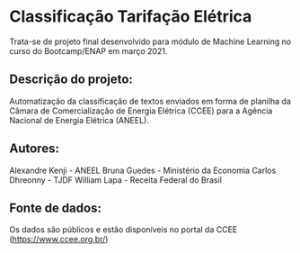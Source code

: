 # Classificação Tarifação Elétrica
Trata-se de projeto final desenvolvido para  módulo de Machine Learning no curso do Bootcamp/ENAP em março 2021.

## Descrição do projeto:
Automatização da classificação de textos enviados em forma de planilha da Câmara de Comercialização de Energia Elétrica (CCEE) para a Agência Nacional de Energia Elétrica (ANEEL).

## Autores:
Alexandre Kenji - ANEEL
Bruna Guedes - Ministério da Economia
Carlos Dhreonny - TJDF
William Lapa - Receita Federal do Brasil

## Fonte de dados:
Os dados são públicos e estão disponíveis no portal da CCEE (https://www.ccee.org.br/)

